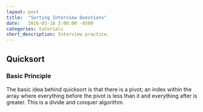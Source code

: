 ```yaml
---
layout: post
title:  "Sorting Interview Questions"
date:   2016-03-18 3:00:00 -0500
categories: tutorials
short_description: Interview practice.
---
```


<div class="paragraph">
<h2>Quicksort</h2>
<h3>Basic Principle</h3>
The basic idea behind quicksort is that there is a pivot; an index within the array where everything before the pivot is less than it and everything after is greater. This is a divide and conquer algorithm.
</div>


